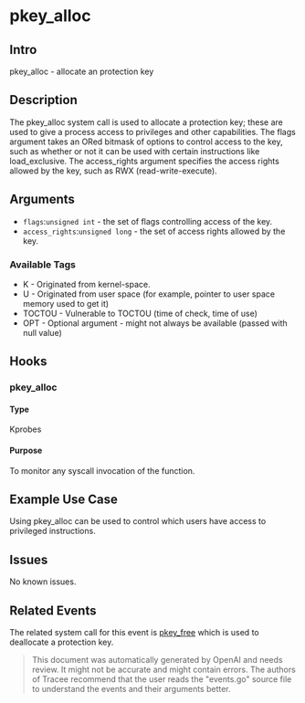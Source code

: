 
# pkey_alloc

## Intro
pkey_alloc - allocate an protection key

## Description
The pkey_alloc system call is used to allocate a protection key; these are used to give a process access to privileges and other capabilities. The flags argument takes an ORed bitmask of options to control access to the key, such as whether or not it can be used with certain instructions like load_exclusive. The access_rights argument specifies the access rights allowed by the key, such as RWX (read-write-execute).

## Arguments
* `flags`:`unsigned int` - the set of flags controlling access of the key.
* `access_rights`:`unsigned long` - the set of access rights allowed by the key.

### Available Tags
* K - Originated from kernel-space.
* U - Originated from user space (for example, pointer to user space memory used to get it)
* TOCTOU - Vulnerable to TOCTOU (time of check, time of use)
* OPT - Optional argument - might not always be available (passed with null value)

## Hooks
### pkey_alloc
#### Type
Kprobes
#### Purpose
To monitor any syscall invocation of the function.

## Example Use Case
Using pkey_alloc can be used to control which users have access to privileged instructions.

## Issues
No known issues.

## Related Events
The related system call for this event is [pkey_free](https://man7.org/linux/man-pages/man2/pkey_free.2.html) which is used to deallocate a protection key.

> This document was automatically generated by OpenAI and needs review. It might
> not be accurate and might contain errors. The authors of Tracee recommend that
> the user reads the "events.go" source file to understand the events and their
> arguments better.
